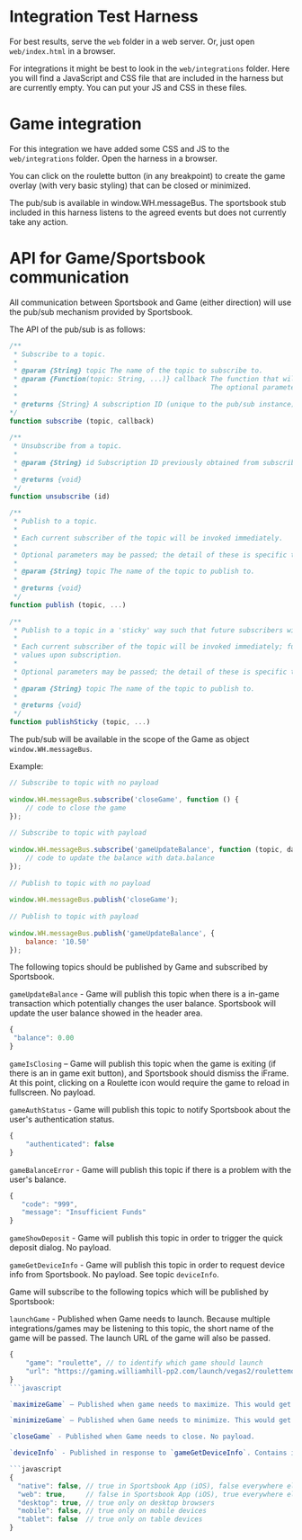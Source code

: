 # Integration Test Harness

For best results, serve the `web` folder in a web server. Or, just open `web/index.html` in a browser.

For integrations it might be best to look in the `web/integrations` folder. Here you will find a JavaScript and CSS file that are included in the harness but are currently empty. You can put your JS and CSS in these files.

# Game integration

For this integration we have added some CSS and JS to the `web/integrations` folder. Open the harness in a browser.

You can click on the roulette button (in any breakpoint) to create the game overlay (with very basic styling) that can be closed or minimized.

The pub/sub is available in window.WH.messageBus. The sportsbook stub included in this harness listens to the agreed events but does not currently take any action.

# API for Game/Sportsbook communication

All communication between Sportsbook and Game (either direction) will use the pub/sub mechanism provided by Sportsbook.

The API of the pub/sub is as follows:

```javascript
/**
 * Subscribe to a topic.
 *
 * @param {String} topic The name of the topic to subscribe to.
 * @param {Function(topic: String, ...)} callback The function that will be invoked when a topic is published.
 *                                                The optional parameters are specific to each topic.
 *
 * @returns {String} A subscription ID (unique to the pub/sub instance). Can be used to unsubscribe().
*/
function subscribe (topic, callback)
 
/**
 * Unsubscribe from a topic.
 *
 * @param {String} id Subscription ID previously obtained from subscribe().
 *
 * @returns {void}
 */
function unsubscribe (id)
 
/**
 * Publish to a topic.
 *
 * Each current subscriber of the topic will be invoked immediately.
 *
 * Optional parameters may be passed; the detail of these is specific to each topic.
 *
 * @param {String} topic The name of the topic to publish to.
 *
 * @returns {void}
 */
function publish (topic, ...)
 
/**
 * Publish to a topic in a 'sticky' way such that future subscribers will be invoked with the last published values.
 *
 * Each current subscriber of the topic will be invoked immediately; future subscribers will be invoked with the last published
 * values upon subscription.
 *
 * Optional parameters may be passed; the detail of these is specific to each topic.
 *
 * @param {String} topic The name of the topic to publish to.
 *
 * @returns {void}
 */
function publishSticky (topic, ...)
```

The pub/sub will be available in the scope of the Game as object `window.WH.messageBus`.

Example:

```javascript
// Subscribe to topic with no payload
 
window.WH.messageBus.subscribe('closeGame', function () {
    // code to close the game
});
 
// Subscribe to topic with payload
 
window.WH.messageBus.subscribe('gameUpdateBalance', function (topic, data) {
    // code to update the balance with data.balance
});
 
// Publish to topic with no payload
 
window.WH.messageBus.publish('closeGame');
 
// Publish to topic with payload
 
window.WH.messageBus.publish('gameUpdateBalance', {
    balance: '10.50'
});
```

The following topics should be published by Game and subscribed by Sportsbook.

`gameUpdateBalance` - Game will publish this topic when there is a in-game transaction which potentially changes the user balance. Sportsbook will update the user balance showed in the header area.

```javascript
{
 "balance": 0.00
}
```

`gameIsClosing` – Game will publish this topic when the game is exiting (if there is an in game exit button), and Sportsbook should dismiss the iFrame. At this point, clicking on a Roulette icon would require the game to reload in fullscreen. No payload.

`gameAuthStatus` - Game will publish this topic to notify Sportsbook about the user's authentication status.

```javascript
{
    "authenticated": false
}
```

`gameBalanceError` - Game will publish this topic if there is a problem with the user's balance.

```javascript
{
   "code": "999",
   "message": "Insufficient Funds"
}
```

`gameShowDeposit` - Game will publish this topic in order to trigger the quick deposit dialog. No payload.

`gameGetDeviceInfo` - Game will publish this topic in order to request device info from Sportsbook. No payload. See topic `deviceInfo`.

Game will subscribe to the following topics which will be published by Sportsbook:

`launchGame` - Published when Game needs to launch. Because multiple integrations/games may be listening to this topic, the short name of the game will be passed. The launch URL of the game will also be passed.
```javascript
{
    "game": "roulette", // to identify which game should launch
    "url": "https://gaming.williamhill-pp2.com/launch/vegas2/roulettemobile"
}
```javascript

`maximizeGame` – Published when game needs to maximize. This would get the game to change modes back to the fullscreen game. No payload.

`minimizeGame` – Published when Game needs to minimize. This would get the game to change modes so that it can work in the minimal mode. No payload.

`closeGame` - Published when Game needs to close. No payload.

`deviceInfo` - Published in response to `gameGetDeviceInfo`. Contains information about the platform. Inside the Sportsbook App (iOS), `native` will be true and `web` will be false. See below for description.

```javascript
{
  "native": false, // true in Sportsbook App (iOS), false everywhere else (desktop, mobile safari...)
  "web": true,     // false in Sportsbook App (iOS), true everywhere else
  "desktop": true, // true only on desktop browsers
  "mobile": false, // true only on mobile devices
  "tablet": false  // true only on table devices
}
```